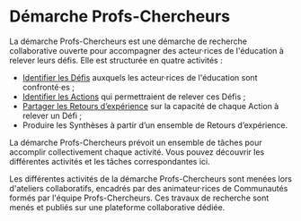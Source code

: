 # Démarche Profs-Chercheurs

La démarche Profs-Chercheurs est une démarche de recherche collaborative ouverte pour accompagner des acteur·rices de l'éducation à relever leurs défis. Elle est structurée en quatre activités :

 - [Identifier les Défis](<./1-Identifier les Défis.md>) auxquels les acteur·rices de l'éducation sont confronté·es ;
 - [Identifier les Actions](<./2-Identifier les Actions.md>) qui permettraient de relever ces Défis ;
 - [Partager les Retours d’expérience](<./3-Partager les Retours d'expérience.md>) sur la capacité de chaque Action à relever un Défi ;
 - Produire les Synthèses à partir d’un ensemble de Retours d’expérience.

La démarche Profs-Chercheurs prévoit un ensemble de tâches pour accomplir collectivement chaque activité. Vous pouvez découvrir les différentes activités et les tâches correspondantes ici.

Les différentes activités de la démarche Profs-Chercheurs sont menées lors d'ateliers collaboratifs, encadrés par des animateur·rices de Communautés formés par l'équipe Profs-Chercheurs. Ces travaux de recherche sont menés et publiés sur une plateforme collaborative dédiée.
